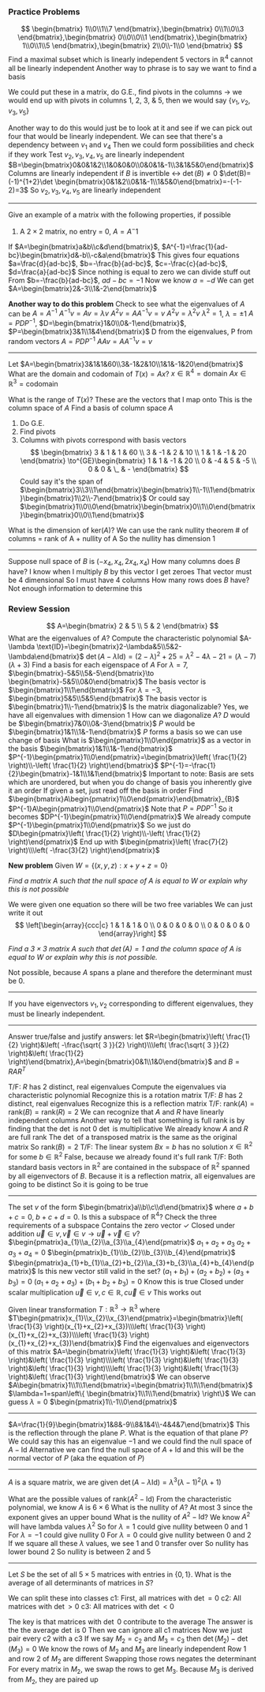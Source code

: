 ### Practice Problems

$$
\begin{bmatrix}
1\\0\\1\\7
\end{bmatrix},\begin{bmatrix}
0\\1\\0\\3
\end{bmatrix},\begin{bmatrix}
0\\0\\0\\1
\end{bmatrix},\begin{bmatrix}
1\\0\\1\\5
\end{bmatrix},\begin{bmatrix}
2\\0\\-1\\0
\end{bmatrix}
$$
Find a maximal subset which is linearly independent
	5 vectors in $\mathbb{R}^4$ cannot all be linearly independent
Another way to phrase is to say we want to find a basis

We could put these in a matrix, do G.E., find pivots in the columns -> we would end up with pivots in columns 1, 2, 3, & 5, then we would say $\left\{ v_{1},v_{2},v_{3},v_{5} \right\}$

Another way to do this would just be to look at it and see if we can pick out four that would be linearly independent.
	We can see that there's a dependency between $v_{1}$ and $v_{4}$
	Then we could form possibilities and check if they work
		Test $v_{2},v_{3},v_{4},v_{5}$ are linearly independent
		$B=\begin{bmatrix}0&0&1&2\\1&0&0&0\\0&0&1&-1\\3&1&5&0\end{bmatrix}$
		Columns are linearly independent if $B$ is invertible $\leftrightarrow$ $\det(B) \neq 0$
		$\det(B)=(-1)^{1+2}\det \begin{bmatrix}0&1&2\\0&1&-1\\1&5&0\end{bmatrix}=-(-1-2)=3$
		So $v_{2},v_{3},v_{4},v_{5}$ are linearly independent

---

Give an example of a matrix with the following properties, if possible

1. A $2 \times 2$ matrix, no entry = 0, $A=A^-1$

If $A=\begin{bmatrix}a&b\\c&d\end{bmatrix}$, $A^{-1}=\frac{1}{ad-bc}\begin{bmatrix}d&-b\\-c&a\end{bmatrix}$
This gives four equations
$a=\frac{d}{ad-bc}$, $b=-\frac{b}{ad-bc}$, $c=-\frac{c}{ad-bc}$, $d=\frac{a}{ad-bc}$
Since nothing is equal to zero we can divide stuff out
From $b=-\frac{b}{ad-bc}$, $ad-bc=-1$
Now we know $a=-d$
We can get $A=\begin{bmatrix}2&-3\\1&-2\end{bmatrix}$

**Another way to do this problem**
Check to see what the eigenvalues of $A$ can be
$A=A^{-1}$
$A^{-1}v=Av=\lambda v$
$A^2v=AA^{-1}v=v$
$A^{2}v=\lambda^{2}v$
$\lambda^2=1$, $\lambda=\pm 1$
$A=PDP^{-1}$, $D=\begin{bmatrix}1&0\\0&-1\end{bmatrix}$, $P=\begin{bmatrix}3&1\\1&4\end{bmatrix}$
	D from the eigenvalues, P from random vectors
$A=PDP^{-1}$
$AAv=AA^{-1}v=v$

---

Let $A=\begin{bmatrix}3&1&1&60\\3&-1&2&10\\1&1&-1&20\end{bmatrix}$
What are the domain and codomain of $T(x)=Ax$?
$x\in \mathbb{R}^4=\text{domain}$
$Ax\in \mathbb{R}^3=\text{codomain}$

What is the range of $T(x)$?
	These are the vectors that I map onto
	This is the column space of $A$
Find a basis of column space $A$
1. Do G.E.
2. Find pivots
3. Columns with pivots correspond with basis vectors
$$
\begin{bmatrix}
3 & 1 & 1 & 60 \\
3 & -1 & 2 & 10 \\
1 & 1 & -1 & 20
\end{bmatrix} \to^{GE}\begin{bmatrix}
1 & 1 & -1 & 20 \\
0 & -4 & 5 & -5 \\
0 & 0 & \_ & -
\end{bmatrix}
$$
Could say it's the span of $\begin{bmatrix}3\\3\\1\end{bmatrix}\begin{bmatrix}1\\-1\\1\end{bmatrix}\begin{bmatrix}1\\2\\-7\end{bmatrix}$
Or could say $\begin{bmatrix}1\\0\\0\end{bmatrix}\begin{bmatrix}0\\1\\0\end{bmatrix}\begin{bmatrix}0\\0\\1\end{bmatrix}$

What is the dimension of $\text{ker}(A)$?
	We can use the rank nullity theorem
	# of columns = rank of A + nullity of A
	So the nullity has dimension 1

---

Suppose null space of $B$ is
	$(-x_{4},x_{4},2x_{4},x_{4})$
How many columns does $B$ have?
	I know when I multiply $B$ by this vector I get zeroes
	That vector must be 4 dimensional
	So I must have 4 columns
How many rows does $B$ have?
	Not enough information to determine this

### Review Session
$$
A=\begin{bmatrix}
2 & 5 \\
5 & 2
\end{bmatrix}
$$
What are the eigenvalues of $A$?
	Compute the characteristic polynomial
	$A-\lambda \text{ID}=\begin{bmatrix}2-\lambda&5\\5&2-\lambda\end{bmatrix}$
	$\det(A-\lambda \text{Id})=(2-\lambda)^2+25=\lambda^2-4\lambda-21=(\lambda-7)(\lambda+3)$
Find a basis for each eigenspace of $A$
	For $\lambda=7$, $\begin{bmatrix}-5&5\\5&-5\end{bmatrix}\to \begin{bmatrix}-5&5\\0&0\end{bmatrix}$
	The basis vector is $\begin{bmatrix}1\\1\end{bmatrix}$
	For $\lambda=-3$, $\begin{bmatrix}5&5\\5&5\end{bmatrix}$
	The basis vector is $\begin{bmatrix}1\\-1\end{bmatrix}$
Is the matrix diagonalizable?
	Yes, we have all eigenvalues with dimension 1
How can we diagonalize $A$?
	$D$ would be $\begin{bmatrix}7&0\\0&-3\end{bmatrix}$
	$P$ would be $\begin{bmatrix}1&1\\1&-1\end{bmatrix}$
	$P$ forms a basis so we can use change of basis
What is $\begin{pmatrix}1\\0\end{pmatrix}$ as a vector in the basis $\begin{bmatrix}1&1\\1&-1\end{bmatrix}$
	$P^{-1}\begin{pmatrix}1\\0\end{pmatrix}=\begin{bmatrix}\left( \frac{1}{2} \right)\\-\left( \frac{1}{2} \right)\end{bmatrix}$
	$P^{-1}=-\frac{1}{2}\begin{bmatrix}-1&1\\1&1\end{bmatrix}$
Important to note:
	Basis are sets which are unordered, but when you do change of basis you inherently give it an order
	If given a set, just read off the basis in order
Find $\begin{bmatrix}A\begin{pmatrix}1\\0\end{pmatrix}\end{bmatrix}_{B}$
	$P^{-1}A\begin{pmatrix}1\\0\end{pmatrix}$
	Note that $P=PDP^{-1}$
	So it becomes $DP^{-1}\begin{pmatrix}1\\0\end{pmatrix}$
	We already compute $P^{-1}\begin{pmatrix}1\\0\end{pmatrix}$
	So we just do $D\begin{pmatrix}\left( \frac{1}{2} \right)\\-\left( \frac{1}{2} \right)\end{pmatrix}$
	End up with $\begin{pmatrix}\left( \frac{7}{2} \right)\\\left( -\frac{3}{2} \right)\end{pmatrix}$

**New problem**
Given $W=\left\{ (x,y,z):x+y+z=0 \right\}$

*Find a matrix $A$ such that the null space of $A$ is equal to $W$ or explain why this is not possible*

We were given one equation so there will be two free variables
We can just write it out
$$
\left[\begin{array}{ccc|c}
1 & 1 & 1 & 0 \\
0 & 0 & 0 & 0 \\
0 & 0 & 0 & 0
\end{array}\right]
$$

*Find a $3\times 3$ matrix $A$ such that $\det(A)=1$ and the column space of $A$ is equal to $W$ or explain why this is not possible.*

Not possible, because $A$ spans a plane and therefore the determinant must be $0$.

---

If you have eigenvectors $v_{1},v_{2}$ corresponding to different eigenvalues, they must be linearly independent.

---

Answer true/false and justify answers: let $R=\begin{bmatrix}\left( \frac{1}{2} \right)&\left( -\frac{\sqrt{ 3 }}{2} \right)\\\left( \frac{\sqrt{ 3 }}{2} \right)&\left( \frac{1}{2} \right)\end{bmatrix},A=\begin{bmatrix}0&1\\1&0\end{bmatrix}$ and $B=RAR^T$ 

T/F: $R$ has 2 distinct, real eigenvalues
	Compute the eigenvalues via characteristic polynomial
	Recognize this is a rotation matrix
T/F: $B$ has 2 distinct, real eigenvalues
	Recognize this is a reflection matrix
T/F: $\text{rank}(A)=\text{rank}(B)=\text{rank}(R)=2$
	We can recognize that $A$ and $R$ have linearly independent columns
	Another way to tell that something is full rank is by finding that the $\det$ is not 0
	$\det$ is multiplicative
	We already know $A$ and $R$ are full rank
	The $\det$ of a transposed matrix is the same as the original matrix
	So $\text{rank}(B)=2$
T/F: The linear system $Bx=b$ has no solution $x\in \mathbb{R}^2$ for some $b\in \mathbb{R}^2$
	False, because we already found it's full rank
T/F: Both standard basis vectors in $\mathbb{R}^2$ are contained in the subspace of $\mathbb{R}^2$ spanned by all eigenvectors of $B$.
	Because it is a reflection matrix, all eigenvalues are going to be distinct
	So it is going to be true

---

The set $v$ of the form $\begin{bmatrix}a\\b\\c\\d\end{bmatrix}$ where $a+b+c=0$, $b+c+d=0$. Is this a subspace of $\mathbb{R}^4$?
	Check the three requirements of a subspace
		Contains the zero vector $\checkmark$
		Closed under addition
			$\vec{u}\in v,\vec{v}\in v\to \vec{u}+\vec{v}\in v$?
			$\begin{pmatrix}a_{1}\\a_{2}\\a_{3}\\a_{4}\end{pmatrix}$
			$a_{1}+a_{2}+a_{3}$
			$a_{2}+a_{3}+a_{4}=0$
			$\begin{pmatrix}b_{1}\\b_{2}\\b_{3}\\b_{4}\end{pmatrix}$
			$\begin{pmatrix}a_{1}+b_{1}\\a_{2}+b_{2}\\a_{3}+b_{3}\\a_{4}+b_{4}\end{pmatrix}$
			Is this new vector still valid in the set?
			$(a_{1}+b_{1})+(a_{2}+b_{2})+(a_{3}+b_{3})=0$
			$(a_{1}+a_{2}+a_{3})+(b_{1}+b_{2}+b_{3})=0$
			Know this is true
		Closed under scalar multiplication
			$\vec{u}\in v,c\in \mathbb{R},c\vec{u}\in v$
			This works out

Given linear transformation $T:\mathbb{R}^3\to \mathbb{R}^3$ where $T\begin{pmatrix}x_{1}\\x_{2}\\x_{3}\end{pmatrix}=\begin{bmatrix}\left( \frac{1}{3} \right)(x_{1}+x_{2}+x_{3})\\\left( \frac{1}{3} \right)(x_{1}+x_{2}+x_{3})\\\left( \frac{1}{3} \right)(x_{1}+x_{2}+x_{3})\end{bmatrix}$
Find the eigenvalues and eigenvectors of this matrix
$A=\begin{bmatrix}\left( \frac{1}{3} \right)&\left( \frac{1}{3} \right)&\left( \frac{1}{3} \right)\\\left( \frac{1}{3} \right)&\left( \frac{1}{3} \right)&\left( \frac{1}{3} \right)\\\left( \frac{1}{3} \right)&\left( \frac{1}{3} \right)&\left( \frac{1}{3} \right)\end{bmatrix}$
We can observe $A\begin{bmatrix}1\\1\\1\end{bmatrix}=\begin{bmatrix}1\\1\\1\end{bmatrix}$
$\lambda=1=span\left\{ \begin{bmatrix}1\\1\\1\end{bmatrix} \right\}$
We can guess $\lambda=0$
	$\begin{pmatrix}1\\-1\\0\end{pmatrix}$

---

$A=\frac{1}{9}\begin{bmatrix}1&8&-9\\8&1&4\\-4&4&7\end{bmatrix}$
This is the reflection through the plane $P$.
What is the equation of that plane $P$?
We could say this has an eigenvalue $-1$ and we could find the null space of $A-\text{Id}$
Alternative we can find the null space of $A+\text{Id}$ and this will be the normal vector of $P$ (aka the equation of $P$)

---

$A$ is a square matrix, we are given $\det(A-\lambda \text{Id})=\lambda^3(\lambda-1)^2(\lambda+1)$

What are the possible values of $\text{rank}(A^2-\text{Id})$
	From the characteristic polynomial, we know $A$ is $6 \times 6$
	What is the nullity of $A$?
		At most 3 since the exponent gives an upper bound
	What is the nullity of $A^2-\text{Id}$?
		We know $A^2$ will have lambda values $\lambda^2$
			So for $\lambda=1$ could give nullity between 0 and 1
			For $\lambda=-1$ could give nullity 0
			For $\lambda=0$ could give nullity between 0 and 2
		If we square all these $\lambda$ values, we see 1 and 0 transfer over
		So nullity has lower bound 2
		So nullity is between 2 and 5

---

Let $S$ be the set of all $5 \times 5$ matrices with entries in $\left\{ 0,1 \right\}$. What is the average of all determinants of matrices in $S$? 

We can split these into classes
	c1: First, all matrices with $\det=0$
	c2: All matrices with $\det>0$
	c3: All matrices with $\det<0$

The key is that matrices with $\det$ 0 contribute to the average
The answer is the the average $\det$ is 0
Then we can ignore all c1 matrices
Now we just pair every c2 with a c3
If we say $M_{2}=c_{2}$ and $M_{3}=c_{3}$ then $\det(M_{2})-\det(M_{3})=0$
We know the rows of $M_{2}$ and $M_{3}$ are linearly independent
Row 1 and row 2 of $M_{2}$ are different
Swapping those rows negates the determinant
For every matrix in $M_{2}$, we swap the rows to get $M_{3}$.
Because $M_{3}$ is derived from $M_{2}$, they are paired up
